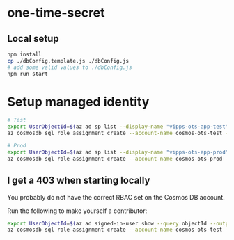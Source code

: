 # one-time-secret

## Local setup
```bash
npm install
cp ./dbConfig.template.js ./dbConfig.js
# add some valid values to ./dbConfig.js
npm run start
```


# Setup managed identity

```bash
# Test
export UserObjectId=$(az ad sp list --display-name "vipps-ots-app-test" --query [].objectId -o tsv)
az cosmosdb sql role assignment create --account-name cosmos-ots-test --resource-group rg-ots-test --role-assignment-id cb8ed2d7-2371-4e3c-bd31-6cc1560e84f8 --role-definition-name "Cosmos DB Built-in Data Contributor" --scope "/" --principal-id $UserObjectId

# Prod
export UserObjectId=$(az ad sp list --display-name "vipps-ots-app-prod" --query [].objectId -o tsv)
az cosmosdb sql role assignment create --account-name cosmos-ots-prod --resource-group rg-ots-prod --role-assignment-id cb8ed2d7-2371-4e3c-bd31-6cc1560e84f8 --role-definition-name "Cosmos DB Built-in Data Contributor" --scope "/" --principal-id $UserObjectId

```

## I get a 403 when starting locally

You probably do not have the correct RBAC set on the Cosmos DB account.

Run the following to make yourself a contributor:

```bash
export UserObjectId=$(az ad signed-in-user show --query objectId --output tsv)
az cosmosdb sql role assignment create --account-name cosmos-ots-test --resource-group rg-ots-test --role-assignment-id cb8ed2d7-2371-4e3c-bd31-6cc1560e84f8 --role-definition-name "Cosmos DB Built-in Data Contributor" --scope "/" --principal-id $UserObjectId
```
